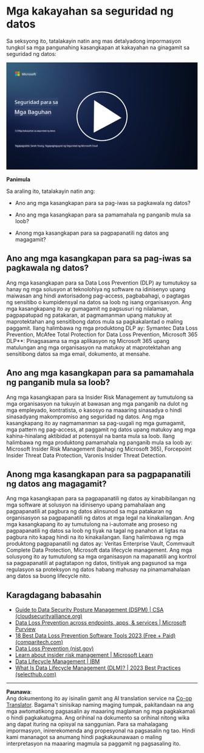 <!--
CO_OP_TRANSLATOR_METADATA:
{
  "original_hash": "50697add9758e54693442d502d2d5f8a",
  "translation_date": "2025-09-04T00:57:23+00:00",
  "source_file": "7.2 Data security capabilities.md",
  "language_code": "tl"
}
-->
# Mga kakayahan sa seguridad ng datos

Sa seksyong ito, tatalakayin natin ang mas detalyadong impormasyon tungkol sa mga pangunahing kasangkapan at kakayahan na ginagamit sa seguridad ng datos:

[![Panoorin ang video](../../translated_images/7-2_placeholder.1f3c39f0c7cfea7ef355438079e171e047a0f79c8dc0b63ad78513b1910f7cdf.tl.png)](https://learn-video.azurefd.net/vod/player?id=0c9fff7c-e17c-4a14-ac3b-69b5a5786f55)

**Panimula**

Sa araling ito, tatalakayin natin ang:

- Ano ang mga kasangkapan para sa pag-iwas sa pagkawala ng datos?

- Ano ang mga kasangkapan para sa pamamahala ng panganib mula sa loob?

- Anong mga kasangkapan para sa pagpapanatili ng datos ang magagamit?

## Ano ang mga kasangkapan para sa pag-iwas sa pagkawala ng datos?

Ang mga kasangkapan para sa Data Loss Prevention (DLP) ay tumutukoy sa hanay ng mga solusyon at teknolohiya ng software na idinisenyo upang maiwasan ang hindi awtorisadong pag-access, pagbabahagi, o pagtagas ng sensitibo o kumpidensyal na datos sa loob ng isang organisasyon. Ang mga kasangkapang ito ay gumagamit ng pagsusuri ng nilalaman, pagpapatupad ng patakaran, at pagmamanman upang matukoy at maprotektahan ang sensitibong datos mula sa pagkakalantad o maling paggamit. Ilang halimbawa ng mga produktong DLP ay: Symantec Data Loss Prevention, McAfee Total Protection for Data Loss Prevention, Microsoft 365 DLP**: Pinagsasama sa mga aplikasyon ng Microsoft 365 upang matulungan ang mga organisasyon na matukoy at maprotektahan ang sensitibong datos sa mga email, dokumento, at mensahe.

## Ano ang mga kasangkapan para sa pamamahala ng panganib mula sa loob?

Ang mga kasangkapan para sa Insider Risk Management ay tumutulong sa mga organisasyon na tukuyin at bawasan ang mga panganib na dulot ng mga empleyado, kontratista, o kasosyo na maaaring sinasadya o hindi sinasadyang makompromiso ang seguridad ng datos. Ang mga kasangkapang ito ay nagmamanman sa pag-uugali ng mga gumagamit, mga pattern ng pag-access, at paggamit ng datos upang matukoy ang mga kahina-hinalang aktibidad at potensyal na banta mula sa loob. Ilang halimbawa ng mga produktong pamamahala ng panganib mula sa loob ay: Microsoft Insider Risk Management (bahagi ng Microsoft 365), Forcepoint Insider Threat Data Protection, Varonis Insider Threat Detection.

## Anong mga kasangkapan para sa pagpapanatili ng datos ang magagamit?

Ang mga kasangkapan para sa pagpapanatili ng datos ay kinabibilangan ng mga software at solusyon na idinisenyo upang pamahalaan ang pagpapanatili at pagbura ng datos alinsunod sa mga patakaran ng organisasyon sa pagpapanatili ng datos at mga legal na kinakailangan. Ang mga kasangkapang ito ay tumutulong na i-automate ang proseso ng pagpapanatili ng datos sa loob ng tiyak na tagal ng panahon at ligtas na pagbura nito kapag hindi na ito kinakailangan. Ilang halimbawa ng mga produktong pagpapanatili ng datos ay: Veritas Enterprise Vault, Commvault Complete Data Protection, Microsoft data lifecycle management. Ang mga solusyong ito ay tumutulong sa mga organisasyon na mapanatili ang kontrol sa pagpapanatili at pagtatapon ng datos, tinitiyak ang pagsunod sa mga regulasyon sa proteksyon ng datos habang mahusay na pinamamahalaan ang datos sa buong lifecycle nito.

## Karagdagang babasahin

- [Guide to Data Security Posture Management (DSPM) | CSA (cloudsecurityalliance.org)](https://cloudsecurityalliance.org/blog/2023/03/31/the-big-guide-to-data-security-posture-management-dspm/)
- [Data Loss Prevention across endpoints, apps, & services | Microsoft Purview](https://youtu.be/hvqq8L_0kgI)
- [18 Best Data Loss Prevention Software Tools 2023 (Free + Paid) (comparitech.com)](https://www.comparitech.com/data-privacy-management/data-loss-prevention-tools-software/)
- [Data Loss Prevention (nist.gov)](https://tsapps.nist.gov/publication/get_pdf.cfm?pub_id=904672)
- [Learn about insider risk management | Microsoft Learn](https://learn.microsoft.com/purview/insider-risk-management?WT.mc_id=academic-96948-sayoung)
- [Data Lifecycle Management | IBM](https://www.ibm.com/topics/data-lifecycle-management)
- [What Is Data Lifecycle Management (DLM)? | 2023 Best Practices (selecthub.com)](https://www.selecthub.com/big-data-analytics/data-lifecycle-management/)

---

**Paunawa**:  
Ang dokumentong ito ay isinalin gamit ang AI translation service na [Co-op Translator](https://github.com/Azure/co-op-translator). Bagama't sinisikap naming maging tumpak, pakitandaan na ang mga awtomatikong pagsasalin ay maaaring maglaman ng mga pagkakamali o hindi pagkakatugma. Ang orihinal na dokumento sa orihinal nitong wika ang dapat ituring na opisyal na sanggunian. Para sa mahalagang impormasyon, inirerekomenda ang propesyonal na pagsasalin ng tao. Hindi kami mananagot sa anumang hindi pagkakaunawaan o maling interpretasyon na maaaring magmula sa paggamit ng pagsasaling ito.